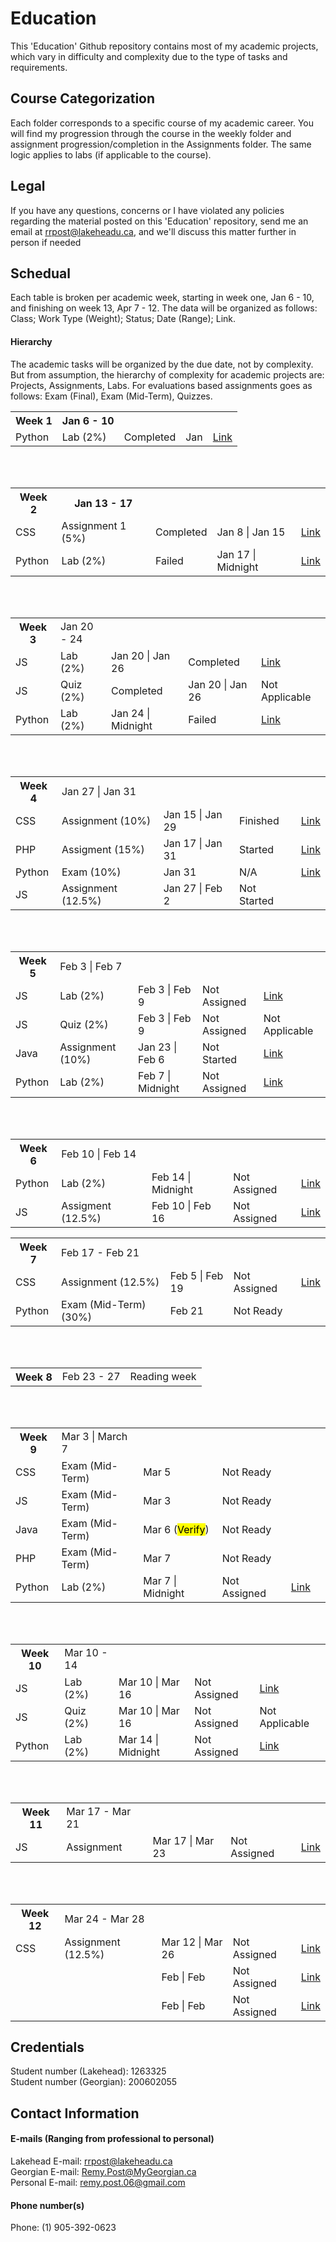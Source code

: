# Education
This 'Education' Github repository contains most of my academic projects, which vary in difficulty and complexity due to the type of tasks and requirements.

## Course Categorization
Each folder corresponds to a specific course of my academic career. You will find my progression through the course in the weekly folder and assignment progression/completion in the Assignments folder. The same logic applies to labs (if applicable to the course).

## Legal
If you have any questions, concerns or I have violated any policies regarding the material posted on this 'Education' repository, send me an email at rrpost@lakeheadu.ca, and we'll discuss this matter further in person if needed

## Schedual
Each table is broken per academic week, starting in week one, Jan 6 - 10, and finishing on week 13, Apr 7 - 12. The data will be organized as follows: Class; Work Type (Weight); Status; Date (Range); Link. 
#### Hierarchy
The academic tasks will be organized by the due date, not by complexity. But from assumption, the hierarchy of complexity for academic projects are: Projects, Assignments, Labs. For evaluations based assignments goes as follows: Exam (Final), Exam (Mid-Term), Quizzes. 

<table>
    <tr>
      <th>Week 1</th>
      <th>Jan 6 - 10</th>
  </tr>
  <tr>
    <td>Python</td>
    <td>Lab (2%)</td>
    <td>Completed</td>
    <td>Jan </td>
    <td><a href="https://github.com/Remy-Post/Education/tree/main/Python/Labs/Lab%201" target="_blank">Link</a></td>
  </tr>
</table>
<br />
<br />
<table>
  <tr>
    <th>Week 2</th>
    <th>Jan 13 - 17</th>
  </tr>
  <tr>
    <td>CSS</td>
    <td>Assignment 1 (5%)</td>
    <td>Completed</td>
    <td>Jan 8 | Jan 15</td>
    <td> <a href="https://github.com/Remy-Post/Education/tree/main/CSS/Assignments/Assignment%201" target="_blank">Link</a>
  </tr>
  <tr>
    <td>Python</td>
    <td>Lab (2%)</td>
    <td>Failed</td>
    <td>Jan 17 | Midnight</td>
    <td> <a href="https://github.com/Remy-Post/Education/tree/main/Python/Labs/Lab%202" target="_blank">Link</a></td>
  </tr>
</table>
<br />
<br />
<table>
  <tr>
    <th>Week 3</th>
    <td>Jan 20 - 24</td>
  </tr>
  <tr>
    <td>JS</td>
    <td>Lab (2%)</td>
    <td>Jan 20 | Jan 26</td>
    <td>Completed</td>
    <td> <a href="https://github.com/Remy-Post/Education/tree/main/JS/labs/lab%201" target="_blank">Link</a></td>
  </tr>
  <tr>
    <td>JS</td>
    <td>Quiz (2%)</td>
    <td>Completed</td>
    <td>Jan 20 | Jan 26</td>
    <td>Not Applicable</td>
  </tr>
  <tr>
    <td>Python</td>
    <td>Lab (2%)</td>
    <td>Jan 24 | Midnight</td>
    <td>Failed</td>
    <td><a href="https://github.com/Remy-Post/Education/tree/main/Python/Labs/Lab%203" target="_blank">Link</a></td>
  </tr>
  </table>
  <br />
  <br />
  <table>
    <tr>
    <th>Week 4</th>
    <td>Jan 27 | Jan 31</td>
  </tr>
  <tr>
    <td>CSS</td>
    <td>Assignment (10%)</td>
    <td>Jan 15 | Jan 29</td>
    <td>Finished</td>
    <td><a href="https://github.com/Remy-Post/Education/tree/main/CSS/Assignments/Assignment%202" target="_blank">Link</a></td>
  </tr>
  <tr>   
    <td>PHP</td>
    <td>Assigment (15%)</td>
    <td>Jan 17 | Jan 31</td>
    <td>Started</td>
    <td><a href="https://github.com/Remy-Post/Education/tree/main/PHP/Assignments/Assignment%201" target="_blank">Link</a></td>
  </tr>
  <tr>
    <td>Python</td>
    <td>Exam (10%)</td>
    <td>Jan 31</td>
    <td>N/A</td>
    <td><a href="https://remy-post.github.io/Education/Python/Weeks/Week%204/Exam%20Review.pdf" target="_blank">Link</a></td>
  </tr>
  <tr>
    <td>JS</td>
    <td>Assignment (12.5%)</td>
    <td>Jan 27 | Feb 2</td>
    <td>Not Started</td>
    <td><a href="https://github.com/Remy-Post/Education/tree/main/JS/Assignments/Assignment%201" target="_blank"></a></td>
  </tr>
  </table>
  <br />
  <br />
  <table>
  <tr>
    <th>Week 5</th>
    <td>Feb 3 | Feb 7</td>
  </tr>
  <tr>
    <td>JS</td>
    <td>Lab (2%)</td>
    <td>Feb 3 | Feb 9</td>
    <td>Not Assigned</td>
    <td><a href="https://github.com/Remy-Post/Education/tree/main/JS/labs/Lab%202" target="_blank">Link</td>
  </tr>
  <tr>
    <td>JS</td>
    <td>Quiz (2%)</td>
    <td>Feb 3 | Feb 9</td>
    <td>Not Assigned</td>
    <td>Not Applicable</td>
  </tr>
  <tr>
    <td>Java</td>
    <td>Assignment (10%)</td>
    <td>Jan 23 | Feb 6</td>
    <td>Not Started</td>
    <td><a href="https://github.com/Remy-Post/Education/tree/main/Java/Assignments/Assignment%201" target="_blank">Link</td>
  </tr>
  <tr>
    <td>Python</td>
    <td>Lab (2%)</td>
    <td>Feb 7 | Midnight</td>
    <td>Not Assigned</td>
    <td><a href="https://github.com/Remy-Post/Education/tree/main/Python/Labs/Lab%204" target="_blank">Link</td>
  </tr>
  </table>
  <br />
  <br />
  <table>
  <tr>
    <th>Week 6</th>
    <td>Feb 10 | Feb 14</td>
  </tr>
  <tr>
    <td>Python</td>
    <td>Lab (2%)</td>
    <td>Feb 14 | Midnight </td>
    <td>Not Assigned</td>
    <td><a href="https://github.com/Remy-Post/Education/tree/main/Python/Labs/Lab%205" target="_blank">Link</td>
  </tr>
  <tr>
    <td>JS</td>
    <td>Assigment (12.5%)</td>
    <td>Feb 10 | Feb 16</td>
    <td>Not Assigned</td>
    <td><a href="https://github.com/Remy-Post/Education/tree/main/JS/Assignments/Assignment%202" target="_blank">Link</td>
  </tr>
  </table>
  <table>
  <tr>
    <th>Week 7</th>
    <td>Feb 17 - Feb 21</td>
  </tr>
  <tr>
    <td>CSS</td>
    <td>Assignment (12.5%)</td>
    <td>Feb 5 | Feb 19</td>
    <td>Not Assigned</td>
    <td><a href="https://github.com/Remy-Post/Education/tree/main/CSS/Assignments/Assignment%203" target="_blank">Link</a></td>
  </tr>
  <tr>
    <td>Python</td>
    <td>Exam (Mid-Term) (30%)</td>
    <td>Feb 21</td>
    <td>Not Ready</td>
  </tr>
  </table>
  <br />
  <br />
  <table>
  <tr>
    <th>Week 8</th>
    <td>Feb 23 - 27</td>
    <td>Reading week</td>
  </tr>
  </table>
    <br />
    <br />
<table>
  <tr>
    <th>Week 9</th>
    <td>Mar 3 | March 7</td>
  </tr>
    <tr>
    <td>CSS</td>
    <td>Exam (Mid-Term)</td>
    <td>Mar 5</td>
    <td>Not Ready</td>
  </tr>
    <tr>
    <td>JS</td>
    <td>Exam (Mid-Term)</td>
    <td>Mar 3</td>
    <td>Not Ready</td>
  </tr>
    <tr>
    <td>Java</td>
    <td>Exam (Mid-Term)</td>
    <td>Mar 6 (<mark>Verify</mark>)</td>
    <td>Not Ready</td>
  </tr>
    <tr>
    <td>PHP</td>
    <td>Exam (Mid-Term)</td>
    <td>Mar 7</td>
    <td>Not Ready</td>
  </tr>
  <tr>
    <td>Python</td>
    <td>Lab (2%)</td>
    <td>Mar 7 | Midnight</td>
    <td>Not Assigned</td>
    <td><a href="https://github.com/Remy-Post/Education/tree/main/Python/Labs/Lab%206" target="_blank">Link</a></td>
    <td></td>
  </tr>
</table>
<br />
<br />
<table>
  <tr>
    <th>Week 10</th>
    <td>Mar 10 - 14</td>
  </tr>
  <tr>
    <td>JS</td>
    <td>Lab (2%)</td>
    <td>Mar 10 | Mar 16</td>
    <td>Not Assigned</td>
    <td><a href="https://github.com/Remy-Post/Education/tree/main/JS/labs/Lab%203" target="_blank">Link</a></td>
  </tr>
  <tr>
    <td>JS</td>
    <td>Quiz (2%)</td>
    <td>Mar 10 | Mar 16</td>
    <td>Not Assigned</td>
    <td>Not Applicable</td>
  </tr>
  <tr>
    <td>Python</td>
    <td>Lab (2%)</td>
    <td>Mar 14 | Midnight</td>
    <td>Not Assigned</td>
    <td><a href="https://github.com/Remy-Post/Education/tree/main/Python/Labs" target="_blank">Link</a></td>
  </tr>
</table>
<br />
<br />
<table>
  <tr>
    <th>Week 11</th>
    <td>Mar 17 - Mar 21</td>
  </tr>
  <tr>
    <td>JS</td>
    <td>Assignment</td>
    <td>Mar 17 | Mar 23</td>
    <td>Not Assigned</td>
    <td><a href="https://github.com/Remy-Post/Education/tree/main/JS/Assignments/Assignment%203" target="_blank">Link</a></td>
  </tr>
</table>
<br />
<br />
<table>
  <tr>
    <th>Week 12</th>
    <td>Mar 24 - Mar 28</td>
  </tr>
  <tr>
    <td>CSS</td>
    <td>Assignment (12.5%)</td>
    <td>Mar 12 | Mar 26 </td>
    <td>Not Assigned</td>
    <td><a href="" target="_blank">Link</a></td>
  </tr><tr>
    <td></td>
    <td></td>
    <td>Feb | Feb</td>
    <td>Not Assigned</td>
    <td><a href="" target="_blank">Link</a></td>
  </tr><tr>
    <td></td>
    <td></td>
    <td>Feb | Feb</td>
    <td>Not Assigned</td>
    <td><a href="" target="_blank">Link</a></td>
  </tr>
</table>


## Credentials
Student number (Lakehead): 1263325    
Student number (Georgian): 200602055

## Contact Information
#### E-mails (Ranging from professional to personal) 
Lakehead E-mail: rrpost@lakeheadu.ca <br />
Georgian E-mail: Remy.Post@MyGeorgian.ca <br />
Personal E-mail: remy.post.06@gmail.com 
#### Phone number(s)
Phone: (1) 905-392-0623

 

